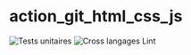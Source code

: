 # action_git_html_css_js
![Tests unitaires](https://github.com/YTBeater/action_git_HTML_CSS_JS/workflows/Unit-Test/badge.svg)
![Cross langages Lint](https://github.com/action_git_HTML_CSS_JS/workflows/Cross%20langages%20Lint/badge.svg)

